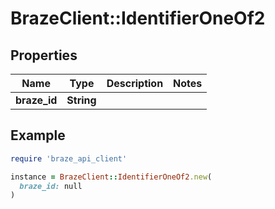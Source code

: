 # BrazeClient::IdentifierOneOf2

## Properties

| Name | Type | Description | Notes |
| ---- | ---- | ----------- | ----- |
| **braze_id** | **String** |  |  |

## Example

```ruby
require 'braze_api_client'

instance = BrazeClient::IdentifierOneOf2.new(
  braze_id: null
)
```

